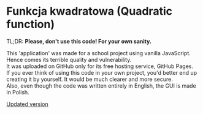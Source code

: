 # Funkcja kwadratowa (Quadratic function)
TL;DR: **Please, don't use this code! For your own sanity.**

This 'application' was made for a school project using vanilla JavaScript. Hence comes its terrible quality and vulnerability.  
It was uploaded on GitHub only for its free hosting service, GitHub Pages.  
If you ever think of using this code in your own project, you'd better end up creating it by yourself. It would be much clearer and more secure.  
Also, even though the code was written entirely in English, the GUI is made in Polish.

[Updated version](https://www.youtube.com/watch?v=dQw4w9WgXcQ)